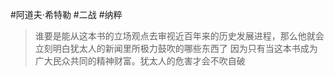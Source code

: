 #阿道夫·希特勒 #二战 #纳粹
> 谁要是能从这本书的立场观点去审视近百年来的历史发展进程，那么他就会立刻明白犹太人的新闻里所极力鼓吹的哪些东西了
> 因为只有当这本书成为广大民众共同的精神财富。犹太人的危害才会不吹自破
